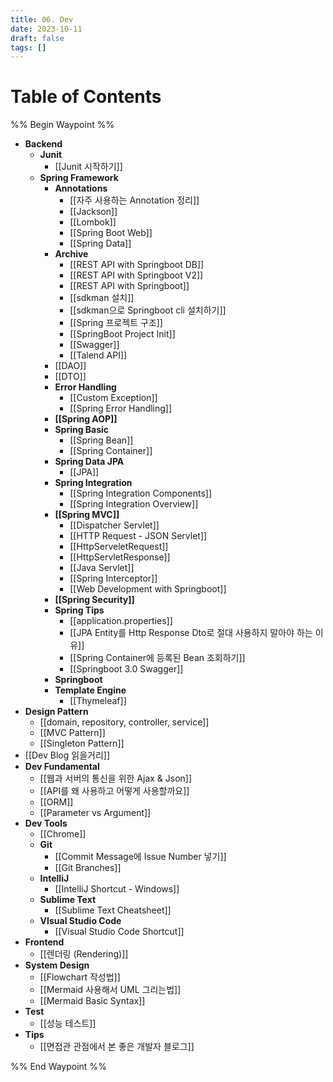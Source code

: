 ```yaml
---
title: 06. Dev
date: 2023-10-11
draft: false
tags: []
---
```

# Table of Contents
%% Begin Waypoint %%
- **Backend**
	- **Junit**
		- [[Junit 시작하기]]
	- **Spring Framework**
		- **Annotations**
			- [[자주 사용하는 Annotation 정리]]
			- [[Jackson]]
			- [[Lombok]]
			- [[Spring Boot Web]]
			- [[Spring Data]]
		- **Archive**
			- [[REST API with Springboot DB]]
			- [[REST API with Springboot V2]]
			- [[REST API with Springboot]]
			- [[sdkman 설치]]
			- [[sdkman으로 Springboot cli 설치하기]]
			- [[Spring 프로젝트 구조]]
			- [[SpringBoot Project Init]]
			- [[Swagger]]
			- [[Talend API]]
		- [[DAO]]
		- [[DTO]]
		- **Error Handling**
			- [[Custom Exception]]
			- [[Spring Error Handling]]
		- **[[Spring AOP]]**
		- **Spring Basic**
			- [[Spring Bean]]
			- [[Spring Container]]
		- **Spring Data JPA**
			- [[JPA]]
		- **Spring Integration**
			- [[Spring Integration Components]]
			- [[Spring Integration Overview]]
		- **[[Spring MVC]]**
			- [[Dispatcher Servlet]]
			- [[HTTP Request - JSON Servlet]]
			- [[HttpServeletRequest]]
			- [[HttpServletResponse]]
			- [[Java Servlet]]
			- [[Spring Interceptor]]
			- [[Web Development with Springboot]]
		- **[[Spring Security]]**
		- **Spring Tips**
			- [[application.properties]]
			- [[JPA Entity를 Http Response Dto로 절대 사용하지 말아야 하는 이유]]
			- [[Spring Container에 등록된 Bean 조회하기]]
			- [[Springboot 3.0 Swagger]]
		- **Springboot**
		- **Template Engine**
			- [[Thymeleaf]]
- **Design Pattern**
	- [[domain, repository, controller, service]]
	- [[MVC Pattern]]
	- [[Singleton Pattern]]
- [[Dev Blog 읽을거리]]
- **Dev Fundamental**
	- [[웹과 서버의 통신을 위한 Ajax & Json]]
	- [[API를 왜 사용하고 어떻게 사용할까요]]
	- [[ORM]]
	- [[Parameter vs Argument]]
- **Dev Tools**
	- [[Chrome]]
	- **Git**
		- [[Commit Message에 Issue Number 넣기]]
		- [[Git Branches]]
	- **IntelliJ**
		- [[IntelliJ Shortcut - Windows]]
	- **Sublime Text**
		- [[Sublime Text Cheatsheet]]
	- **VIsual Studio Code**
		- [[Visual Studio Code Shortcut]]
- **Frontend**
	- [[렌더링 (Rendering)]]
- **System Design**
	- [[Flowchart 작성법]]
	- [[Mermaid 사용해서 UML 그리는법]]
	- [[Mermaid Basic Syntax]]
- **Test**
	- [[성능 테스트]]
- **Tips**
	- [[면접관 관점에서 본 좋은 개발자 블로그]]

%% End Waypoint %%
